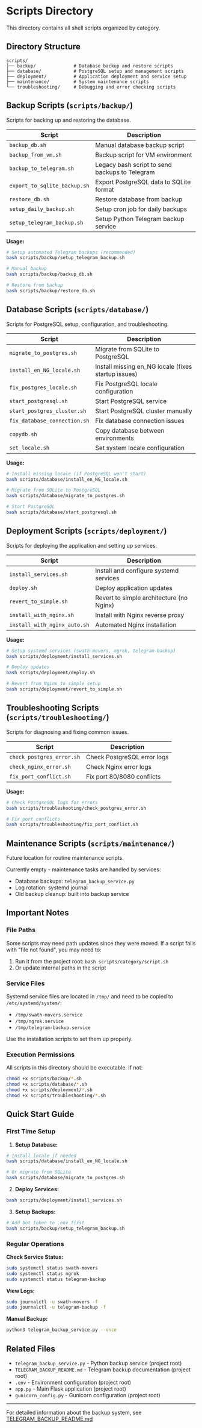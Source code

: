 # Scripts Directory

This directory contains all shell scripts organized by category.

## Directory Structure

```
scripts/
├── backup/              # Database backup and restore scripts
├── database/            # PostgreSQL setup and management scripts
├── deployment/          # Application deployment and service setup
├── maintenance/         # System maintenance scripts
└── troubleshooting/     # Debugging and error checking scripts
```

## Backup Scripts (`scripts/backup/`)

Scripts for backing up and restoring the database.

| Script | Description |
|--------|-------------|
| `backup_db.sh` | Manual database backup script |
| `backup_from_vm.sh` | Backup script for VM environment |
| `backup_to_telegram.sh` | Legacy bash script to send backups to Telegram |
| `export_to_sqlite_backup.sh` | Export PostgreSQL data to SQLite format |
| `restore_db.sh` | Restore database from backup |
| `setup_daily_backup.sh` | Setup cron job for daily backups |
| `setup_telegram_backup.sh` | Setup Python Telegram backup service |

**Usage:**
```bash
# Setup automated Telegram backups (recommended)
bash scripts/backup/setup_telegram_backup.sh

# Manual backup
bash scripts/backup/backup_db.sh

# Restore from backup
bash scripts/backup/restore_db.sh
```

## Database Scripts (`scripts/database/`)

Scripts for PostgreSQL setup, configuration, and troubleshooting.

| Script | Description |
|--------|-------------|
| `migrate_to_postgres.sh` | Migrate from SQLite to PostgreSQL |
| `install_en_NG_locale.sh` | Install missing en_NG locale (fixes startup issues) |
| `fix_postgres_locale.sh` | Fix PostgreSQL locale configuration |
| `start_postgresql.sh` | Start PostgreSQL service |
| `start_postgres_cluster.sh` | Start PostgreSQL cluster manually |
| `fix_database_connection.sh` | Fix database connection issues |
| `copydb.sh` | Copy database between environments |
| `set_locale.sh` | Set system locale configuration |

**Usage:**
```bash
# Install missing locale (if PostgreSQL won't start)
bash scripts/database/install_en_NG_locale.sh

# Migrate from SQLite to PostgreSQL
bash scripts/database/migrate_to_postgres.sh

# Start PostgreSQL
bash scripts/database/start_postgresql.sh
```

## Deployment Scripts (`scripts/deployment/`)

Scripts for deploying the application and setting up services.

| Script | Description |
|--------|-------------|
| `install_services.sh` | Install and configure systemd services |
| `deploy.sh` | Deploy application updates |
| `revert_to_simple.sh` | Revert to simple architecture (no Nginx) |
| `install_with_nginx.sh` | Install with Nginx reverse proxy |
| `install_with_nginx_auto.sh` | Automated Nginx installation |

**Usage:**
```bash
# Setup systemd services (swath-movers, ngrok, telegram-backup)
bash scripts/deployment/install_services.sh

# Deploy updates
bash scripts/deployment/deploy.sh

# Revert from Nginx to simple setup
bash scripts/deployment/revert_to_simple.sh
```

## Troubleshooting Scripts (`scripts/troubleshooting/`)

Scripts for diagnosing and fixing common issues.

| Script | Description |
|--------|-------------|
| `check_postgres_error.sh` | Check PostgreSQL error logs |
| `check_nginx_error.sh` | Check Nginx error logs |
| `fix_port_conflict.sh` | Fix port 80/8080 conflicts |

**Usage:**
```bash
# Check PostgreSQL logs for errors
bash scripts/troubleshooting/check_postgres_error.sh

# Fix port conflicts
bash scripts/troubleshooting/fix_port_conflict.sh
```

## Maintenance Scripts (`scripts/maintenance/`)

Future location for routine maintenance scripts.

Currently empty - maintenance tasks are handled by services:
- Database backups: `telegram_backup_service.py`
- Log rotation: systemd journal
- Old backup cleanup: built into backup service

## Important Notes

### File Paths
Some scripts may need path updates since they were moved. If a script fails with "file not found", you may need to:
1. Run it from the project root: `bash scripts/category/script.sh`
2. Or update internal paths in the script

### Service Files
Systemd service files are located in `/tmp/` and need to be copied to `/etc/systemd/system/`:
- `/tmp/swath-movers.service`
- `/tmp/ngrok.service`
- `/tmp/telegram-backup.service`

Use the installation scripts to set them up properly.

### Execution Permissions
All scripts in this directory should be executable. If not:
```bash
chmod +x scripts/backup/*.sh
chmod +x scripts/database/*.sh
chmod +x scripts/deployment/*.sh
chmod +x scripts/troubleshooting/*.sh
```

## Quick Start Guide

### First Time Setup

1. **Setup Database:**
```bash
# Install locale if needed
bash scripts/database/install_en_NG_locale.sh

# Or migrate from SQLite
bash scripts/database/migrate_to_postgres.sh
```

2. **Deploy Services:**
```bash
bash scripts/deployment/install_services.sh
```

3. **Setup Backups:**
```bash
# Add bot token to .env first
bash scripts/backup/setup_telegram_backup.sh
```

### Regular Operations

**Check Service Status:**
```bash
sudo systemctl status swath-movers
sudo systemctl status ngrok
sudo systemctl status telegram-backup
```

**View Logs:**
```bash
sudo journalctl -u swath-movers -f
sudo journalctl -u telegram-backup -f
```

**Manual Backup:**
```bash
python3 telegram_backup_service.py --once
```

## Related Files

- `telegram_backup_service.py` - Python backup service (project root)
- `TELEGRAM_BACKUP_README.md` - Telegram backup documentation (project root)
- `.env` - Environment configuration (project root)
- `app.py` - Main Flask application (project root)
- `gunicorn_config.py` - Gunicorn configuration (project root)

---

For detailed information about the backup system, see [TELEGRAM_BACKUP_README.md](../TELEGRAM_BACKUP_README.md)
